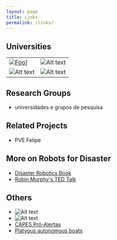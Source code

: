 ```yaml
---
layout: page
title: Links
permalink: /links/
---
```


## Universities

| | |
| --- | --- |
| <a href="http://www.pucrs.br/" rel="PUCRS">![Foo](../images/pucrs.png)]</a> | ![Alt text](../images/ufrn.png?raw=true "UFRN" ) |
| ![Alt text](../images/ufrgs.jpg?raw=true "UFRGS" ) | ![Alt text](../images/ufsc.png?raw=true "UFSC" ) |


## Research Groups


 - universidades e grupos de pesquisa
 
## Related Projects 
 
- PVE Felipe

## More on Robots for Disaster

- [Disaster Robotics Book](https://mitpress.mit.edu/books/disaster-robotics)
- [Robin Murphy's TED Talk](https://www.ted.com/talks/robin_murphy_these_robots_come_to_the_rescue_after_a_disaster)
 
## Others

- ![Alt text](../images/cemaden.jpg?raw=true "CEMADEN" )
- ![Alt text](../images/capes.png?raw=true "CAPES" )
- [CAPES Pró-Alertas](http://www.capes.gov.br/bolsas/programas-especiais/pro-alertas)
- [Platypus autonomous boats](http://senseplatypus.com/)

 
